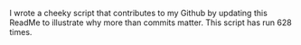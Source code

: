 I wrote a cheeky script that contributes to my Github by updating this ReadMe to illustrate why more than commits matter. This script has run 628 times.